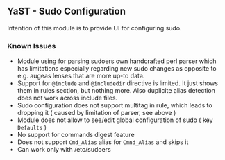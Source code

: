 ## YaST - Sudo Configuration

Intention of this module is to provide UI for configuring sudo.

### Known Issues

- Module using for parsing sudoers own handcrafted perl parser which has
  limitations especially regarding new sudo changes as opposite to e.g.
  augeas lenses that are more up-to data.
- Support for `@include` and `@includedir` directive is limited. It just
  shows them in rules section, but nothing more. Also duplicite alias detection
  does not work across include files.
- Sudo configuration does not support multitag in rule, which leads to dropping
  it ( caused by limitation of parser, see above )
- Module does not allow to see/edit global configuration of sudo ( key
  `Defaults` )
- No support for commands digest feature
- Does not support `Cmd_Alias` alias for `Cmnd_Alias` and skips it
- Can work only with /etc/sudoers
